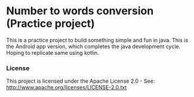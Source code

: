 # Number to words conversion (Practice project)

This is a practice project to build something simple and fun in java. This is the Android app version, which completes the java development cycle. Hoping to replicate same using kotlin.

### License
This project is licensed under the Apache License 2.0 - See: http://www.apache.org/licenses/LICENSE-2.0.txt


